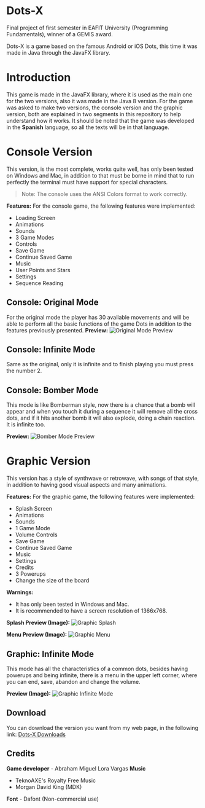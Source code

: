 # Dots-X
Final project of first semester in EAFIT University (Programming Fundamentals), winner of a GEMIS award.

Dots-X is a game based on the famous Android or iOS Dots, this time it was made in Java through the JavaFX library.

# Introduction
This game is made in the JavaFX library, where it is used as the main one for the two versions, also it was made in the Java 8 version. For the game was asked to make two versions, the console version and the graphic version, both are explained in two segments in this repository to help understand how it works. It should be noted that the game was developed in the **Spanish** language, so all the texts will be in that language.

# Console Version
This version, is the most complete, works quite well, has only been tested on Windows and Mac, in addition to that must be borne in mind that to run perfectly the terminal must have support for special characters.
> Note: The console uses the ANSI Colors format to work correctly. 

**Features:**
For the console game, the following features were implemented:
 - Loading Screen
 - Animations
 - Sounds
 - 3 Game Modes
 - Controls
 - Save Game
 - Continue Saved Game
 - Music
 - User Points and Stars
 - Settings
 - Sequence Reading

## **Console: Original Mode**

For the original mode the player has 30 available movements and will be able to perform all the basic functions of the game Dots in addition to the features previously presented.
**Preview:**
![Original Mode Preview](https://i.imgur.com/3X8XX1o.gif)

## **Console: Infinite Mode**

Same as the original, only it is infinite and to finish playing you must press the number 2.

## **Console: Bomber Mode**

 This mode is like Bomberman style, now there is a chance that a bomb will appear and when you touch it during a sequence it will remove all the cross dots, and if it hits another bomb it will also explode, doing a chain reaction. It is infinite too.
 
 **Preview:**
![Bomber Mode Preview](https://i.imgur.com/xVHXvEH.gif)
 
# Graphic Version
This version has a style of synthwave or retrowave, with songs of that style, in addition to having good visual aspects and many animations.

**Features:**
For the graphic game, the following features were implemented:
 - Splash Screen
 - Animations
 - Sounds
 - 1 Game Mode
 - Volume Controls
 - Save Game
 - Continue Saved Game
 - Music
 - Settings
 - Credits
 - 3 Powerups
 - Change the size of the board

**Warnings:**
- It has only been tested in Windows and Mac.
- It is recommended to have a screen resolution of 1366x768.

**Splash Preview (Image):**
![Graphic Splash](https://i.imgur.com/8wrXV9D.png)

**Menu Preview (Image):**
![Graphic Menu](https://i.imgur.com/skWa41w.png)

## **Graphic: Infinite Mode**
This mode has all the characteristics of a common dots, besides having powerups and being infinite, there is a menu in the upper left corner, where you can end, save, abandon and change the volume.

**Preview (Image):**
![Graphic Infinite Mode](https://i.imgur.com/0fOQVzB.png)
## **Download**
  You can download the version you want from my web page, in the following link: [Dots-X Downloads](https://toxicnether.com/cdn/dotsx/)

## **Credits**
**Game developer** - Abraham Miguel Lora Vargas
**Music** 
- TeknoAXE's Royalty Free Music
- Morgan David King (MDK)

**Font** - Dafont (Non-commercial use)


